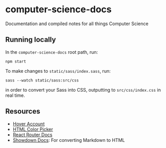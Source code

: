 # computer-science-docs

Documentation and compiled notes for all things Computer Science

## Running locally

In the `computer-science-docs` root path, run:

```
npm start
```

To make changes to `static/sass/index.sass`, run:

```
sass --watch static/sass:src/css
```

in order to convert your Sass into CSS, outputting to `src/css/index.css` in real time.

## Resources

- [Hover Account](https://www.hover.com/control_panel/domain/yunashin.me)
- [HTML Color Picker](https://htmlcolorcodes.com/color-picker/)
- [React Router Docs](https://reactrouter.com/web/api/Switch)
- [Showdown Docs](https://github.com/showdownjs/showdown): For converting Markdown to HTML
